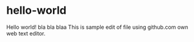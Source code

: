 # hello-world

Hello world!
bla bla blaa
This is sample edit of file using github.com own web text editor.
